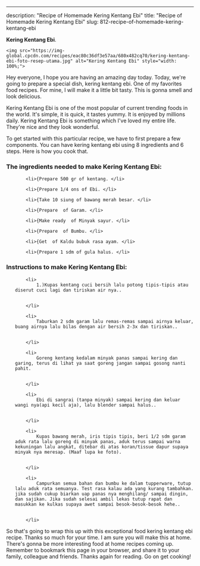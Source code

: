 ---
description: "Recipe of Homemade Kering Kentang Ebi"
title: "Recipe of Homemade Kering Kentang Ebi"
slug: 812-recipe-of-homemade-kering-kentang-ebi

<p>
	<strong>Kering Kentang Ebi</strong>. 
	
</p>
<p>
	
	<img src="https://img-global.cpcdn.com/recipes/eac80c36df3e57aa/680x482cq70/kering-kentang-ebi-foto-resep-utama.jpg" alt="Kering Kentang Ebi" style="width: 100%;">
	
	
</p>
<p>
	Hey everyone, I hope you are having an amazing day today. Today, we're going to prepare a special dish, kering kentang ebi. One of my favorites food recipes. For mine, I will make it a little bit tasty. This is gonna smell and look delicious.
</p>
	
<p>
	
</p>
<p>
	Kering Kentang Ebi is one of the most popular of current trending foods in the world. It's simple, it is quick, it tastes yummy. It is enjoyed by millions daily. Kering Kentang Ebi is something which I've loved my entire life. They're nice and they look wonderful.
</p>

<p>
To get started with this particular recipe, we have to first prepare a few components. You can have kering kentang ebi using 8 ingredients and 6 steps. Here is how you cook that.
</p>

<h3>The ingredients needed to make Kering Kentang Ebi:</h3>

<ol>
	
		<li>{Prepare 500 gr of kentang. </li>
	
		<li>{Prepare 1/4 ons of Ebi. </li>
	
		<li>{Take 10 siung of bawang merah besar. </li>
	
		<li>{Prepare  of Garam. </li>
	
		<li>{Make ready  of Minyak sayur. </li>
	
		<li>{Prepare  of Bumbu. </li>
	
		<li>{Get  of Kaldu bubuk rasa ayam. </li>
	
		<li>{Prepare 1 sdm of gula halus. </li>
	
</ol>
<p>
	
</p>

<h3>Instructions to make Kering Kentang Ebi:</h3>

<ol>
	
		<li>
			1.)Kupas kentang cuci bersih lalu potong tipis-tipis atau diserut cuci lagi dan tiriskan air nya..
			
			
		</li>
	
		<li>
			Taburkan 2 sdm garam lalu remas-remas sampai airnya keluar, buang airnya lalu bilas dengan air bersih 2-3x dan tiriskan..
			
			
		</li>
	
		<li>
			Goreng kentang kedalam minyak panas sampai kering dan garing, terus di lihat ya saat goreng jangan sampai gosong nanti pahit.
			
			
		</li>
	
		<li>
			Ebi di sangrai (tanpa minyak) sampai kering dan keluar wangi nya(api kecil aja), lalu blender sampai halus..
			
			
		</li>
	
		<li>
			Kupas bawang merah, iris tipis tipis, beri 1/2 sdm garam aduk rata lalu goreng di minyak panas, aduk terus sampai warna kekuningan lalu angkat, ditebar di atas koran/tissue dapur supaya minyak nya meresap. (Maaf lupa ke foto).
			
			
		</li>
	
		<li>
			Campurkan semua bahan dan bumbu ke dalam tupperware, tutup lalu aduk rata semuanya. Test rasa kalau ada yang kurang tambahkan. jika sudah cukup biarkan uap panas nya menghilang/ sampai dingin, dan sajikan. Jika sudah selesai ambil lekas tutup rapat dan masukkan ke kulkas supaya awet sampai besok-besok-besok hehe..
			
			
		</li>
	
</ol>

<p>
	
</p>

<p>
	So that's going to wrap this up with this exceptional food kering kentang ebi recipe. Thanks so much for your time. I am sure you will make this at home. There's gonna be more interesting food at home recipes coming up. Remember to bookmark this page in your browser, and share it to your family, colleague and friends. Thanks again for reading. Go on get cooking!
</p>
